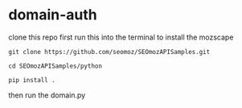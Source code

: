 # domain-auth
clone this repo first
run this into the terminal to install the mozscape
```
git clone https://github.com/seomoz/SEOmozAPISamples.git
```
```
cd SEOmozAPISamples/python
```
```
pip install .
```
then run the domain.py

